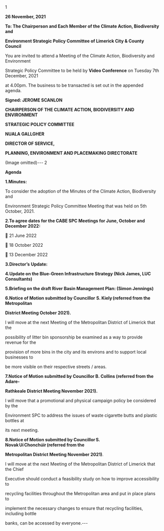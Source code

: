 1

**26 November, 2021**

**To: The Chairperson and Each Member of the Climate Action, Biodiversity and**

**Environment Strategic Policy Committee of Limerick City & County Council**

You are invited to attend a Meeting of the Climate Action, Biodiversity and Environment

Strategic Policy Committee to be held by **Video Conference** on Tuesday 7th December, 2021

at 4.00pm. The business to be transacted is set out in the appended agenda.

**Signed: JEROME SCANLON**

**CHAIRPERSON OF THE CLIMATE ACTION, BIODIVERSITY AND ENVIRONMENT**

**STRATEGIC POLICY COMMITTEE**

**NUALA GALLGHER**

**DIRECTOR OF SERVICE,**

**PLANNING, ENVIRONMENT AND PLACEMAKING DIRECTORATE**

(Image omitted)---
2

**Agenda**

**1.Minutes:**

To consider the adoption of the Minutes of the Climate Action, Biodiversity and

Environment Strategic Policy Committee Meeting that was held on 5th October, 2021.

**2.To agree dates for the CABE SPC Meetings for June, October and December 2022:**

 21 June 2022

 18 October 2022

 13 December 2022

**3.Director’s** **Update:**

**4.Update on the Blue-Green Infrastructure Strategy (Nick James, LUC Consultants)**

**5.Briefing on the draft River Basin Management Plan: (Simon Jennings)**

**6.Notice of Motion submitted by Councillor** **S. Kiely (referred from the Metropolitan**

**District Meeting October 2021).**

I will move at the next Meeting of the Metropolitan District of Limerick that the

possibility of litter bin sponsorship be examined as a way to provide revenue for the

provision of more bins in the city and its environs and to support local businesses to

be more visible on their respective streets / areas.

**7.Notice of Motion submitted by Councillor B. Collins (referred from the Adare-**

**Rathkeale District Meeting November 2021).**

I will move that a promotional and physical campaign policy be considered by the

Environment SPC to address the issues of waste cigarette butts and plastic bottles at

its next meeting.

**8.Notice of Motion submitted by Councillor S. Novak Uí Chonchúir (referred from the**

**Metropolitan District Meeting November 2021)**.

I will move at the next Meeting of the Metropolitan District of Limerick that the Chief

Executive should conduct a feasibility study on how to improve accessibility to

recycling facilities throughout the Metropolitan area and put in place plans to

implement the necessary changes to ensure that recycling facilities, including bottle

banks, can be accessed by everyone.---
